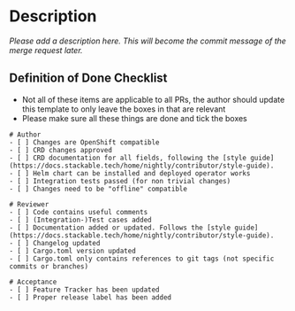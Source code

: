 # Description

*Please add a description here. This will become the commit message of the merge request later.*


## Definition of Done Checklist

- Not all of these items are applicable to all PRs, the author should update this template to only leave the boxes in that are relevant
- Please make sure all these things are done and tick the boxes
 
```[tasklist]
# Author
- [ ] Changes are OpenShift compatible
- [ ] CRD changes approved
- [ ] CRD documentation for all fields, following the [style guide](https://docs.stackable.tech/home/nightly/contributor/style-guide).
- [ ] Helm chart can be installed and deployed operator works
- [ ] Integration tests passed (for non trivial changes)
- [ ] Changes need to be "offline" compatible
```

```[tasklist]
# Reviewer
- [ ] Code contains useful comments
- [ ] (Integration-)Test cases added
- [ ] Documentation added or updated. Follows the [style guide](https://docs.stackable.tech/home/nightly/contributor/style-guide).
- [ ] Changelog updated
- [ ] Cargo.toml version updated
- [ ] Cargo.toml only contains references to git tags (not specific commits or branches)
```

```[tasklist]
# Acceptance
- [ ] Feature Tracker has been updated
- [ ] Proper release label has been added
```
